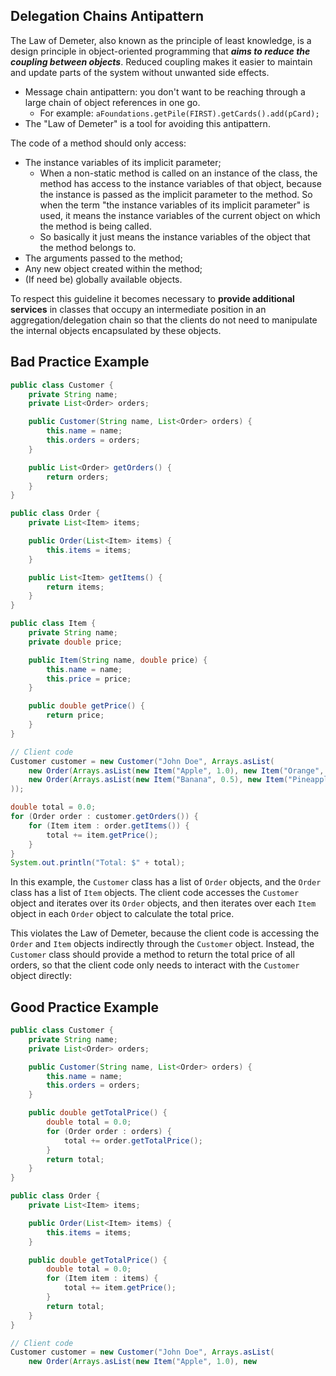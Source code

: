 ## Delegation Chains Antipattern
The Law of Demeter, also known as the principle of least knowledge, is a design principle in object-oriented programming that ***aims to reduce the coupling between objects***. Reduced coupling makes it easier to maintain and update parts of the system without unwanted side effects. 

- Message chain antipattern: you don't want to be reaching through a large chain of object references in one go. 
	- For example: `aFoundations.getPile(FIRST).getCards().add(pCard);`
- The "Law of Demeter" is a tool for avoiding this antipattern. 

The code of a method should only access:
- The instance variables of its implicit parameter;
	- When a non-static method is called on an instance of the class, the method has access to the instance variables of that object, because the instance is passed as the implicit parameter to the method. So when the term "the instance variables of its implicit parameter" is used, it means the instance variables of the current object on which the method is being called.
	- So basically it just means the instance variables of the object that the method belongs to. 
- The arguments passed to the method;
- Any new object created within the method; 
- (If need be) globally available objects.

To respect this guideline it becomes necessary to **provide additional services** in classes that occupy an intermediate position in an aggregation/delegation chain so that the clients do not need to manipulate the internal objects encapsulated by these objects.

## Bad Practice Example
```java
public class Customer {
    private String name;
    private List<Order> orders;

    public Customer(String name, List<Order> orders) {
        this.name = name;
        this.orders = orders;
    }

    public List<Order> getOrders() {
        return orders;
    }
}

public class Order {
    private List<Item> items;

    public Order(List<Item> items) {
        this.items = items;
    }

    public List<Item> getItems() {
        return items;
    }
}

public class Item {
    private String name;
    private double price;

    public Item(String name, double price) {
        this.name = name;
        this.price = price;
    }

    public double getPrice() {
        return price;
    }
}

// Client code
Customer customer = new Customer("John Doe", Arrays.asList(
    new Order(Arrays.asList(new Item("Apple", 1.0), new Item("Orange", 1.5))),
    new Order(Arrays.asList(new Item("Banana", 0.5), new Item("Pineapple", 3.0)))
));

double total = 0.0;
for (Order order : customer.getOrders()) {
    for (Item item : order.getItems()) {
        total += item.getPrice();
    }
}
System.out.println("Total: $" + total);

```
In this example, the `Customer` class has a list of `Order` objects, and the `Order` class has a list of `Item` objects. The client code accesses the `Customer` object and iterates over its `Order` objects, and then iterates over each `Item` object in each `Order` object to calculate the total price.

This violates the Law of Demeter, because the client code is accessing the `Order` and `Item` objects indirectly through the `Customer` object. Instead, the `Customer` class should provide a method to return the total price of all orders, so that the client code only needs to interact with the `Customer` object directly:

## Good Practice Example
```java
public class Customer {
    private String name;
    private List<Order> orders;

    public Customer(String name, List<Order> orders) {
        this.name = name;
        this.orders = orders;
    }

    public double getTotalPrice() {
        double total = 0.0;
        for (Order order : orders) {
            total += order.getTotalPrice();
        }
        return total;
    }
}

public class Order {
    private List<Item> items;

    public Order(List<Item> items) {
        this.items = items;
    }

    public double getTotalPrice() {
        double total = 0.0;
        for (Item item : items) {
            total += item.getPrice();
        }
        return total;
    }
}

// Client code
Customer customer = new Customer("John Doe", Arrays.asList(
    new Order(Arrays.asList(new Item("Apple", 1.0), new

```